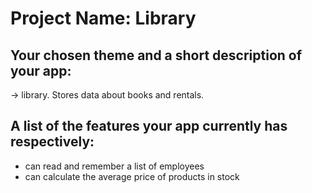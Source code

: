  # Project Name:  **Library**
## Your chosen theme and a short description of your app: 
 -> library. Stores data about books and rentals.


## A list of the features your app currently has respectively: 
 - can read and remember a list of employees
 - can calculate the average price of products in stock